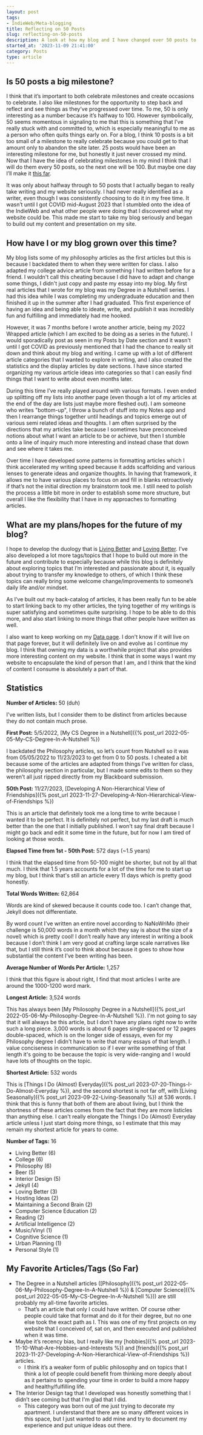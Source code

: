```yaml
---
layout: post
tags:
- IndieWeb/Meta-blogging
title: Reflecting on 50 Posts
slug: reflecting-on-50-posts
description: A look at how my blog and I have changed over 50 posts to my blog.
started_at: '2023-11-09 21:41:00'
category: Posts
type: article
---
```


## Is 50 posts a big milestone?
I think that it’s important to both celebrate milestones and create occasions to celebrate. I also like milestones for the opportunity to step back and reflect and see things as they’ve progressed over time. To me, 50 is only interesting as a number because it’s halfway to 100. However symbolically, 50 seems momentous in signaling to me that this is something that I’ve really stuck with and committed to, which is especially meaningful to me as a person who often quits things early on. For a blog, I think 10 posts is a bit too small of a milestone to really celebrate because you could get to that amount only to abandon the site later. 25 posts would have been an interesting milestone for me, but honestly it just never crossed my mind. Now that I have the idea of celebrating milestones in my mind I think that I will do them every 50 posts, so the next one will be 100. But maybe one day I’ll make it [this far](https://rubenerd.com/8888-posts/).

It was only about halfway through to 50 posts that I actually began to really take writing and my website seriously. I had never really identified as a writer, even though I was consistently choosing to do it in my free time. It wasn’t until I got COVID mid-August 2023 that I stumbled onto the idea of the IndieWeb and what other people were doing that I discovered what my website could be. This made me start to take my blog seriously and began to build out my content and presentation on my site.

## How have I or my blog grown over this time?
My blog lists some of my philosophy articles as the first articles but this is because I backdated them to when they were written for class. I also adapted my college advice article from something I had written before for a friend. I wouldn't call this cheating because I did have to adapt and change some things, I didn't just copy and paste my essay into my blog. My first real articles that I wrote for my blog was my Degree in a Nutshell series. I had this idea while I was completing my undergraduate education and then finished it up in the summer after I had graduated. This first experience of having an idea and being able to ideate, write, and publish it was incredibly fun and fulfilling and immediately had me hooked. 

However, it was 7 months before I wrote another article, being my 2022 Wrapped article (which I am excited to be doing as a series in the future). I would sporadically post as seen in my Posts by Date section and it wasn't until I got COVID as previously mentioned that I had the chance to really sit down and think about my blog and writing. I came up with a lot of different article categories that I wanted to explore in writing, and I also created the statistics and the display articles by date sections. I have since started organizing my various article ideas into categories so that I can easily find things that I want to write about even months later.

During this time I’ve really played around with various formats. I even ended up splitting off my lists into another page (even though a lot of my articles at the end of the day are lists just maybe more fleshed out). I am someone who writes "bottom-up", I throw a bunch of stuff into my Notes app and then I rearrange things together until headings and topics emerge out of various semi related ideas and thoughts. I am often surprised by the directions that my articles take because I sometimes have preconceived notions about what I want an article to be or achieve, but then I stumble onto a line of inquiry much more interesting and instead chase that down and see where it takes me.

Over time I have developed some patterns in formatting articles which I think accelerated my writing speed because it adds scaffolding and various lenses to generate ideas and organize thoughts. In having that framework, it allows me to have various places to focus on and fill in blanks retroactively if that’s not the initial direction my brainstorm took me. I still need to polish the process a little bit more in order to establish some more structure, but overall I like the flexibility that I have in my approaches to formatting articles.

## What are my plans/hopes for the future of my blog?
I hope to develop the duology that is [Living Better](https://reesdraminski.com/articles/#Living%20Better) and [Loving Better](https://reesdraminski.com/articles/#Loving%20Better). I’ve also developed a lot more tags/topics that I hope to build out more in the future and contribute to especially because while this blog is definitely about exploring topics that I’m interested and passionate about it, is equally about trying to transfer my knowledge to others, of which I think these topics can really bring some welcome change/improvements to someone’s daily life and/or mindset.

As I’ve built out my back-catalog of articles, it has been really fun to be able to start linking back to my other articles, the tying together of my writings is super satisfying and sometimes quite surprising. I hope to be able to do this more, and also start linking to more things that other people have written as well.

I also want to keep working on my [Data page](https://reesdraminski.com/data). I don't know if it will live on that page forever, but it will definitely live on and evolve as I continue my blog. I think that owning my data is a worthwhile project that also provides more interesting content on my website. I think that in some ways I want my website to encapsulate the kind of person that I am, and I think that the kind of content I consume is absolutely a part of that.

## Statistics
**Number of Articles:** 50 (duh)

I've written lists, but I consider them to be distinct from articles because they do not contain much prose.

**First Post:** 5/5/2022, [My CS Degree in a Nutshell]({% post_url 2022-05-05-My-CS-Degree-In-A-Nutshell %})

I backdated the Philosophy articles, so let’s count from Nutshell so it was from 05/05/2022 to 11/23/2023 to get from 0 to 50 posts. I cheated a bit because some of the articles are adapted from things I’ve written for class, the philosophy section in particular, but I made some edits to them so they weren’t all just ripped directly from my Blackboard submission. 

**50th Post:** 11/27/2023, [Developing A Non-Hierarchical View of Friendships]({% post_url 2023-11-27-Developing-A-Non-Hierarchical-View-of-Friendships %})

This is an article that definitely took me a long time to write because I wanted it to be perfect. It is definitely not perfect, but my last draft is much better than the one that I initially published. I won't say final draft because I might go back and edit it some time in the future, but for now I am tired of looking at those words.

**Elapsed Time from 1st - 50th Post:** 572 days (~1.5 years)

I think that the elapsed time from 50-100 might be shorter, but not by all that much. I think that 1.5 years accounts for a lot of the time for me to start up my blog, but I think that's still an article every 11 days which is pretty good honestly.

**Total Words Written:** 62,864

Words are kind of skewed because it counts code too. I can’t change that, Jekyll does not differentiate.

By word count I’ve written an entire novel according to NaNoWriMo (their challenge is 50,000 words in a month which they say is about the size of a novel) which is pretty cool! I don’t really have any interest in writing a book because I don’t think I am very good at crafting large scale narratives like that, but I still think it’s cool to think about because it goes to show how substantial the content I’ve been writing has been.

**Average Number of Words Per Article:** 1,257  

I think that this figure is about right, I find that most articles I write are around the 1000-1200 word mark.

**Longest Article:** 3,524 words

This has always been [My Philosophy Degree in a Nutshell]({% post_url 2022-05-06-My-Philosophy-Degree-In-A-Nutshell %}). I'm not going to say that it will always be this article, but I don't have any plans right now to write such a long piece. 3,000 words is about 6 pages single-spaced or 12 pages double-spaced, which is on the longer side of essays, even for my Philosophy degree I didn't have to write that many essays of that length. I value conciseness in communication so if I ever write something of that length it's going to be because the topic is very wide-ranging and I would have lots of thoughts on the topic.

**Shortest Article:** 532 words

This is [Things I Do (Almost) Everyday]({% post_url 2023-07-20-Things-I-Do-Almost-Everyday %}), and the second shortest is not far off, with [Living Seasonally]({% post_url 2023-09-22-Living-Seasonally %}) at 536 words. I think that this is funny that both of them are about living, but I think the shortness of these articles comes from the fact that they are more listicles than anything else. I can't really elongate the Things I Do (Almost) Everyday article unless I just start doing more things, so I estimate that this may remain my shortest article for years to come.

**Number of Tags:** 16 
* Living Better (6) 
* College (6) 
* Philosophy (6)
* Beer (5) 
* Interior Design (5) 
* Jekyll (4) 
* Loving Better (3) 
* Hosting Ideas (2) 
* Maintaining a Second Brain (2) 
* Computer Science Education (2) 
* Reading (2) 
* Artificial Intelligence (2) 
* Music/Vinyl (1) 
* Cognitive Science (1) 
* Urban Planning (1) 
* Personal Style (1) 

## My Favorite Articles/Tags (So Far)
* The Degree in a Nutshell articles ([Philosophy]({% post_url 2022-05-06-My-Philosophy-Degree-In-A-Nutshell %}) & [Computer Science]({% post_url 2022-05-05-My-CS-Degree-In-A-Nutshell %})) are still probably my all-time favorite articles. 
    * That’s an article that only I could have written. Of course other people could take that format and do it for their degree, but no one else took the exact path as I. This was one of my first projects on my website that I conceived of, sat on, and then executed and published when it was time. 
* Maybe it’s recency bias, but I really like my [hobbies]({% post_url 2023-11-10-What-Are-Hobbies-and-Interests %}) and [friends]({% post_url 2023-11-27-Developing-A-Non-Hierarchical-View-of-Friendships %}) articles. 
    * I think it’s a weaker form of public philosophy and on topics that I think a lot of people could benefit from thinking more deeply about as it pertains to spending your time in order to build a more happy and healthy/fulfilling life.
* The Interior Design tag that I developed was honestly something that I didn’t see coming but that I'm glad that I did.
    * This category was born out of me just trying to decorate my apartment. I understand that there are so many different voices in this space, but I just wanted to add mine and try to document my experience and put unique ideas out there.
